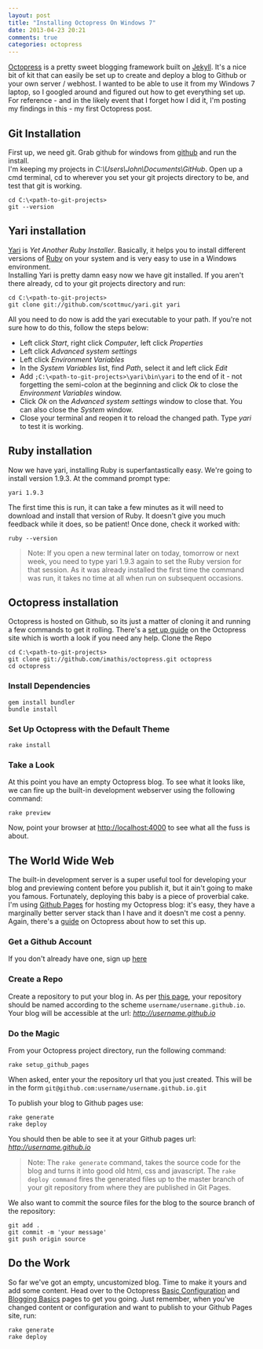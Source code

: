```yaml
---
layout: post
title: "Installing Octopress On Windows 7"
date: 2013-04-23 20:21
comments: true
categories: octopress
---
```

[Octopress](http://octopress.org) is a pretty sweet blogging framework built on [Jekyll](http://jekyllrb.com/).  It's a nice bit of kit that can easily be set up to create and deploy a blog to Github or your own server / webhost.  I wanted to be able to use it from my Windows 7 laptop, so I googled around and figured out how to get everything set up.  For reference - and in the likely event that I forget how I did it, I'm posting my findings in this - my first Octopress post.  
<!-- more -->

## Git Installation
First up, we need git.  Grab github for windows from [github](https://help.github.com/articles/set-up-git) and run the install.  
I'm keeping my projects in _C:\Users\John\Documents\GitHub_.  Open up a cmd terminal, cd to wherever you set your git projects directory to be, and test that git is working. 
```
cd C:\<path-to-git-projects>
git --version
```

## Yari installation
[Yari](https://github.com/scottmuc/yari) is _Yet Another Ruby Installer_.  Basically, it helps you to install different versions of [Ruby](http://www.ruby-lang.org/) on your system and is very easy to use in a Windows environment.  
Installing Yari is pretty damn easy now we have git installed.  If you aren't there already, cd to your git projects directory and run:
```
cd C:\<path-to-git-projects>
git clone git://github.com/scottmuc/yari.git yari
```  
All you need to do now is add the yari executable to your path.  If you're not sure how to do this, follow the steps below:

 * Left click _Start_, right click _Computer_, left click _Properties_
 * Left click _Advanced system settings_
 * Left click _Environment Variables_
 * In the _System Variables_ list, find _Path_, select it and left click _Edit_
 * Add ```;C:\<path-to-git-projects>\yari\bin\yari``` to the end of it - not forgetting the semi-colon at the beginning and click _Ok_ to close the _Environment Variables_ window.
 * Click _Ok_ on the _Advanced system settings_ window to close that.  You can also close the _System_ window.
 * Close your terminal and reopen it to reload the changed path.  Type  _yari_ to test it is working.

## Ruby installation
Now we have yari, installing Ruby is superfantastically easy.  We're going to install version 1.9.3.  At the command prompt type:
```
yari 1.9.3
```
The first time this is run, it can take a few minutes as it will need to download and install that version of Ruby.  It doesn't give you much feedback while it does, so be patient!  Once done, check it worked with:
```
ruby --version
```

> Note: If you open a new terminal later on today, tomorrow or next week, you need to type yari 1.9.3 again to set the Ruby version for that session.  As it was already installed the first time the command was run, it takes no time at all when run on subsequent occasions.


## Octopress installation
Octopress is hosted on Github, so its just a matter of cloning it and running a few commands to get it rolling.  There's a [set up guide](http://octopress.org/docs/setup/) on the Octopress site which is worth a look if you need any help.
Clone the Repo
```
cd C:\<path-to-git-projects>
git clone git://github.com/imathis/octopress.git octopress
cd octopress
```
### Install Dependencies
```
gem install bundler
bundle install
```
### Set Up Octopress with the Default Theme
```
rake install
```
### Take a Look
At this point you have an empty Octopress blog.  To see what it looks like, we can fire up the built-in development webserver using the following command:
```
rake preview
```
Now, point your browser at [http://localhost:4000](http://localhost:4000) to see what all the fuss is about.


## The World Wide Web
The built-in development server is a super useful tool for developing your blog and previewing content before you publish it, but it ain't going to make you famous.  Fortunately, deploying this baby is a piece of proverbial cake.  I'm using [Github Pages](http://pages.github.com/) for hosting my Octopress blog: it's easy, they have a marginally better server stack than I have and it doesn't me cost a penny.  Again, there's a [guide](http://octopress.org/docs/deploying/github/) on Octopress about how to set this up.

### Get a Github Account
If you don't already have one, sign up [here](https://github.com/)

### Create a Repo
Create a repository to put your blog in.  As per [this page](https://help.github.com/articles/user-organization-and-project-pages), your repository should be named according to the scheme ```username/username.github.io```.  Your blog will be accessible at the url: _http://username.github.io_

### Do the Magic
From your Octopress project directory, run the following command:
```
rake setup_github_pages
```

When asked, enter your the repository url that you just created.  This will be in the form ```git@github.com:username/username.github.io.git```

To publish your blog to Github pages use:
```
rake generate
rake deploy
```

You should then be able to see it at your Github pages url: _http://username.github.io_

> Note: The ```rake generate``` command, takes the source code for the blog and turns it into good old html, css and javascript.  The ```rake deploy command``` fires the generated files up to the master branch of your git repository from where they are published in Git Pages.  

We also want to commit the source files for the blog to the source branch of the repository:
```
git add .
git commit -m 'your message'
git push origin source
```

## Do the Work
So far we've got an empty, uncustomized blog.  Time to make it yours and add some content.
Head over to the Octopress [Basic Configuration](http://octopress.org/docs/configuring) and [Blogging Basics](http://octopress.org/docs/blogging/) pages to get you going.  Just remember, when you've changed content or configuration and want to publish to your Github Pages site, run:
```
rake generate
rake deploy
```

 